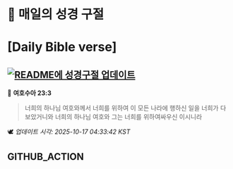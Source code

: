 # 🙏 매일의 성경 구절
# [Daily Bible verse]
## [![README에 성경구절 업데이트](https://github.com/DONGSUKA/first_test/actions/workflows/update-readme-bible.yml/badge.svg)](https://github.com/DONGSUKA/first_test/actions/workflows/update-readme-bible.yml)
<!-- START_BIBLE_VERSE -->
📖 **여호수아 23:3**
> 너희의 하나님 여호와께서 너희를 위하여 이 모든 나라에 행하신 일을 너희가 다 보았거니와 너희의 하나님 여호와 그는 너희를 위하여싸우신 이시니라

🕊️ _업데이트 시각: 2025-10-17 04:33:42 KST_
  <!-- END_BIBLE_VERSE -->
## GITHUB_ACTION
